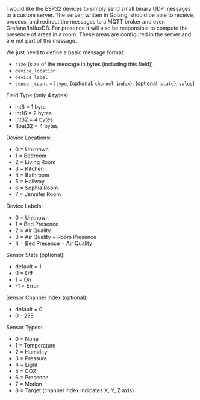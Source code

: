 I would like the ESP32 devices to simply send small binary UDP messages to a custom server.
The server, written in Golang, should be able to receive, process, and redirect the messages 
to a MQTT broker and even Grafana/InfluxDB.
For presence it will also be responsible to compute the presence of areas in a room. These
areas are configured in the server and are not part of the message.

We just need to define a basic message format:

- `size` (size of the message in bytes (including this field))
- `device_location` 
- `device_label` 
- `sensor_count` = [`type`, {optional: `channel index`}, {optional: `state`}, `value`]

Field Type (only 4 types):
- int8 = 1 byte
- int16 = 2 bytes
- int32 = 4 bytes
- float32 = 4 bytes

Device Locations:

- 0 = Unknown
- 1 = Bedroom
- 2 = Living Room
- 3 = Kitchen
- 4 = Bathroom
- 5 = Hallway
- 6 = Sophia Room
- 7 = Jennifer Room

Device Labels:

- 0 = Unknown
- 1 = Bed Presence
- 2 = Air Quality
- 3 = Air Quality + Room Presence
- 4 = Bed Presence + Air Quality

Sensor State (optional):

- default = 1
- 0 = Off
- 1 = On
- -1 = Error

Sensor Channel Index (optional):

- default = 0
- 0 - 255

Sensor Types:

- 0 = None
- 1 = Temperature
- 2 = Humidity
- 3 = Pressure
- 4 = Light
- 5 = CO2
- 6 = Presence
- 7 = Motion
- 8 = Target (channel index indicates X, Y, Z axis)
